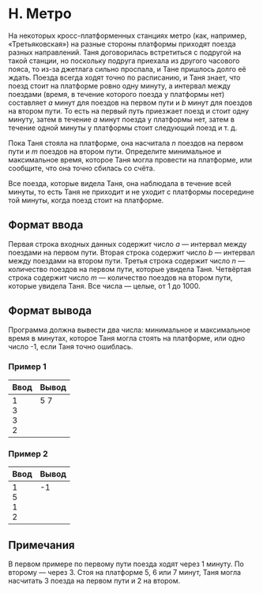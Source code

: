 # H. Метро

На некоторых кросс-платформенных станциях метро (как, например, «Третьяковская») на разные стороны платформы приходят поезда разных направлений. Таня договорилась встретиться с подругой на такой станции, но поскольку подруга приехала из другого часового пояса, то из-за джетлага сильно проспала, и Тане пришлось долго её ждать. Поезда всегда ходят точно по расписанию, и Таня знает, что поезд стоит на платформе ровно одну минуту, а интервал между поездами (время, в течение которого поезда у платформы нет) составляет *a* минут для поездов на первом пути и *b* минут для поездов на втором пути. То есть на первый путь приезжает поезд и стоит одну минуту, затем в течение *a* минут поезда у платформы нет, затем в течение одной минуты у платформы стоит следующий поезд и т. д.

Пока Таня стояла на платформе, она насчитала *n* поездов на первом пути и *m* поездов на втором пути. Определите минимальное и максимальное время, которое Таня могла провести на платформе, или сообщите, что она точно сбилась со счёта.

Все поезда, которые видела Таня, она наблюдала в течение всей минуты, то есть Таня не приходит и не уходит с платформы посередине той минуты, когда поезд стоит на платформе.

## Формат ввода
Первая строка входных данных содержит число *a* — интервал между поездами на первом пути. Вторая строка содержит число *b* — интервал между поездами на втором пути. Третья строка содержит число *n* — количество поездов на первом пути, которые увидела Таня. Четвёртая строка содержит число *m* — количество поездов на втором пути, которые увидела Таня. Все числа — целые, от 1 до 1000.


## Формат вывода
Программа должна вывести два числа: минимальное и максимальное время в минутах, которое Таня могла стоять на платформе, или одно число -1, если Таня точно ошиблась.

### Пример 1
Ввод | Вывод
---| ---
1 <br> 3 <br> 3 <br> 2 | 5 7 <br> <br> <br> <br>

### Пример 2
Ввод | Вывод
---| ---
1 <br> 5 <br> 1 <br> 2 | -1 <br> <br> <br> <br>

## Примечания
В первом примере по первому пути поезда ходят через 1 минуту. По второму — через 3. Стоя на платформе 5, 6 или 7 минут, Таня могла насчитать 3 поезда на первом пути и 2 на втором.
